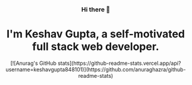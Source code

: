 <h3 align="center"> Hi there 👋</h3>

<h1 align="center">
I'm Keshav Gupta, a self-motivated full stack web developer.
</h1>
<section align="center">
[![Anurag's GitHub stats](https://github-readme-stats.vercel.app/api?username=keshavgupta848101)](https://github.com/anuraghazra/github-readme-stats)
</section>


<!-- <h4 align="center">
💻 full stack developer <a href="https://github.com/machnetinc">@Machnet</a> | 🌱 building <a href="https://github.com/akasrai/daily-quiz-mobile">Daily Quiz</a> | 💬 connect <a href="https://twitter.com/akaskyiar">@akaskyiar</a>
</h4>
<p  align="center">
<a href="https://akasrai.github.io/">https://akasrai.github.io</a>
</p>

<br/>
<h3 align="center">
My Tech Stacks
</h3>

<ul align="center">
<img src="https://raw.githubusercontent.com/akasrai/akasrai/master/assets/stack-hills.svg" alt="stacks"/>
</ul>
 -->
